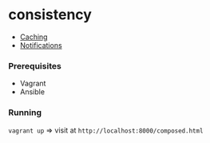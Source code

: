 consistency
===========

* [Caching](stages.md)
* [Notifications](notifications.md)

### Prerequisites

* Vagrant
* Ansible

###  Running

`vagrant up` => visit at `http://localhost:8000/composed.html`
